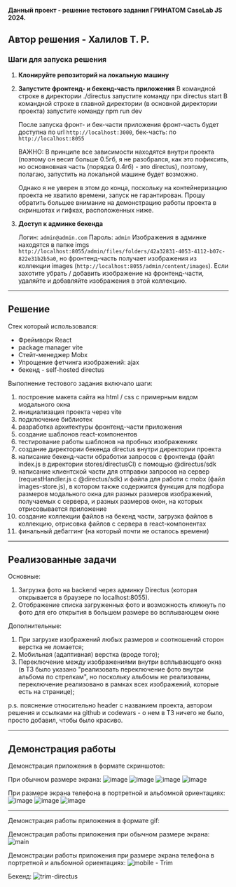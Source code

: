 **Данный проект - решение тестового задания ГРИНАТОМ CaseLab JS 2024.**

**Автор решения - Халилов Т. Р.**
---
### Шаги для запуска решения

1. **Клонируйте репозиторий на локальную машину**

2. **Запустите фронтенд- и бекенд-часть приложения**
   В командной строке в директории ./directus запустите команду npx directus start
   В командной строке в главной директории (в основной директории проекта) запустите команду npm run dev

   После запуска фронт- и бек-части приложения фронт-часть будет доступна по url `http://localhost:3000`,
   бек-часть: по `http://localhost:8055`

   ВАЖНО: В принципе все зависимости находятся внутри проекта
   (поэтому он весит больше 0.5гб, я не разобрался, как это пофиксить,
   но основновная часть (порядка 0.4гб) - это directus), поэтому, полагаю, запустить на локальной машине будет возможно.
   
   Однако я не уверен в этом до конца, поскольку на контейнеризацию проекта не хватило времени, запуск не гарантирован.
   Прошу обратить большее внимание на демонстрацию работы проекта в скриншотах и гифках, расположенных ниже.

3. **Доступ к админке бекенда**

   Логин: `admin@admin.com`
   Пароль: `admin`
   Изображения в админке находятся в папке imgs `http://localhost:8055/admin/files/folders/42a32831-4053-4112-b07c-822e31b2b5a0`,
   но фронтенд-часть получает изображения из коллекции images (`http://localhost:8055/admin/content/images`). Если захотите убрать / добавить изображение на фронтенд-части, удаляйте и добавляйте изображения в этой коллекцию.
---

## Решение

Стек который использовался:

- Фреймворк React
- package manager vite
- Стейт-менеджер Mobx
- Упрощение фетчинга изображений: ajax
- бекенд - self-hosted directus

Выполнение тестового задания включало шаги:

1.  построение макета сайта на html / css с примерным видом модального окна
2.  инициализация проекта через vite
3.  подключение библиотек
4.  разработка архитектуры фронтенд-части приложения
5.  создание шаблонов react-компонентов
6.  тестирование работы шаблонов на пробных изображениях
7.  создание директории бекенда directus внутри директории проекта
8.  написание бекенд-части обработки запросов с фронтенда (файл index.js в директории stores/directusCl) с помощью @directus/sdk
9.  написание клиентской части для отправки запросов на сервер (requestHandler.js c @directus/sdk) и файла для работи с mobx (файл images-store.js), в котором также содержится функция для подбора размеров модального окна для разных размеров изображений, получаемых с сервера, и разных размеров окон, на которых отрисовывается приложение
10. создание коллекции файлов на бекенд части, загрузка файлов в коллекцию, отрисовка файлов с сервера в react-компонентах
11. финальный дебаггинг (на который почти не осталось времени)

---

## Реализованные задачи

Основные:

1.  Загрузка фото на backend через админку Directus (которая открывается в браузере по localhost:8055).
2.  Отображение списка загруженных фото и возможность кликнуть по фото для его открытия в большем размере во всплывающем окне

Дополнительные:

1.  При загрузке изображений любых размеров и соотношений сторон верстка не ломается;
2.  Мобильная (адаптивная) верстка (вроде того);
3.  Переключение между изображениями внутри всплывающего окна
    (в ТЗ было указано "реализовать переключение фото внутри альбома по стрелкам", но поскольку альбомы не реализованы, переключение реализовано в рамках всех изображений, которые есть на странице);

p.s. пояснение относительно header с названием проекта, автором решения и ссылками на github и codewars - о нем в ТЗ ничего не было, просто добавил, чтобы было красиво.

---

## Демонстрация работы
Демонстрация приложения в формате скриншотов:

При обычном размере экрана:
![image](https://github.com/user-attachments/assets/4815095f-cd42-43b3-8f24-6310424bfa91)
![image](https://github.com/user-attachments/assets/d6cebbdb-1f7b-479e-b433-1a757ef46e3e)
![image](https://github.com/user-attachments/assets/acbe6b7c-a3af-4e14-b67a-ea784a64ce20)
![image](https://github.com/user-attachments/assets/46e30575-a2ea-4812-8157-acddc387b872)

При размере экрана телефона в портретной и альбомной ориентациях:
![image](https://github.com/user-attachments/assets/bb6427ac-2ecb-4641-a1ba-f68979fc36d0)
![image](https://github.com/user-attachments/assets/bce71a34-42d8-4e6b-a9fc-e0ba9cbc9978)
![image](https://github.com/user-attachments/assets/770480aa-412a-4212-995b-4ecc74e35f23)


---
Демонстрация работы приложения в формате gif:

Демонстрация работы приложения при обычном размере экрана:
![main](https://github.com/user-attachments/assets/af675386-4287-4a58-992b-12d13822f0f8)

Демонстрации работы приложения при размере экрана телефона в портретной и альбомной ориентациях:
![mobile - Trim](https://github.com/user-attachments/assets/da6bfa5e-15e0-4ded-8b96-b8265560784b)

Бекенд:
![trim-directus](https://github.com/user-attachments/assets/7dbd58a9-9e46-4846-8386-8fcbe0704dc1)
